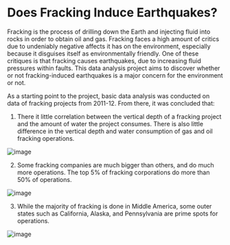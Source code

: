 # Does Fracking Induce Earthquakes?

Fracking is the process of drilling down the Earth and injecting fluid into rocks in order to obtain oil and gas. Fracking faces a high amount of critics due to undeniably negative affects it has on the environment, especially because it disguises itself as environmentally friendly. One of these critiques is that fracking causes earthquakes, due to increasing fluid pressures within faults. This data analysis project aims to discover whether or not fracking-induced earthquakes is a major concern for the environment or not.

As a starting point to the project, basic data analysis was conducted on data of fracking projects from 2011-12. From there, it was concluded that:

1. There it little correlation between the vertical depth of a fracking project and the amount of water the project consumes. There is also little difference in the vertical depth and water consumption of gas and oil fracking operations.
 
![image](https://user-images.githubusercontent.com/77365987/164563725-80a8a4c7-591f-40dd-8601-b8bedd3eec81.png)

2. Some fracking companies are much bigger than others, and do much more operations. The top 5% of fracking corporations do more than 50% of operations.
 
![image](https://user-images.githubusercontent.com/77365987/164563837-4ec6f59b-f8bc-42cf-b172-f4aefd1b5cd9.png)

3. While the majority of fracking is done in Middle America, some outer states such as California, Alaska, and Pennsylvania are prime spots for operations.
 
![image](https://user-images.githubusercontent.com/77365987/164564053-4d7ba4eb-13b6-48b6-bc51-7a5c35498397.png)
